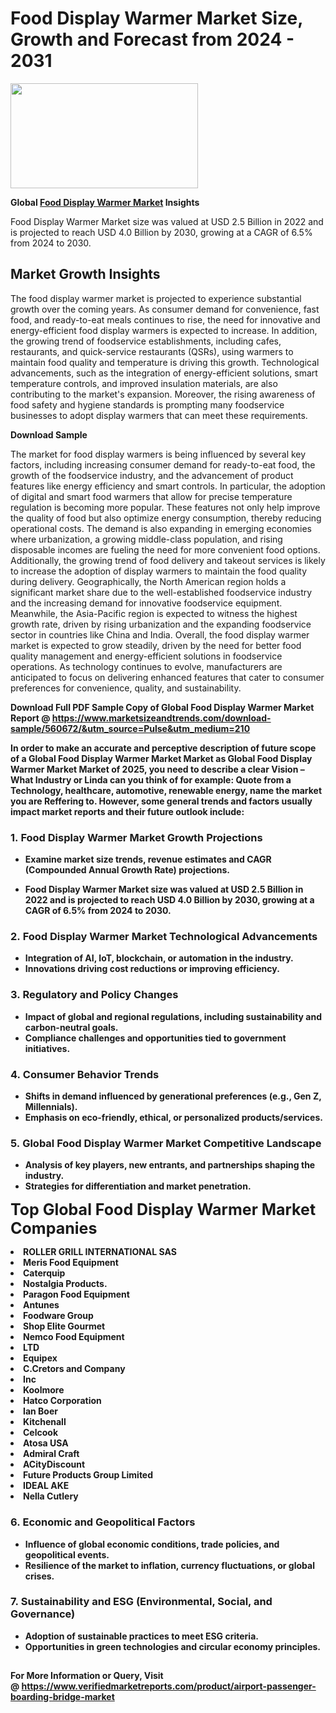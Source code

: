 <H1>Food Display Warmer Market Size, Growth and Forecast from 2024 - 2031</H1><img class="aligncenter size-medium wp-image-584254" src="https://thirdeyenews.in/wp-content/uploads/2024/09/Global-Market-Research-300x168.jpeg" alt="" width="300" height="168" /><p><strong>Global&nbsp;<a href="https://www.marketsizeandtrends.com/download-sample/560672/&amp;utm_source=Pulse&amp;utm_medium=210">Food Display Warmer Market</a> Insights</strong></p><p>Food Display Warmer Market size was valued at USD 2.5 Billion in 2022 and is projected to reach USD 4.0 Billion by 2030, growing at a CAGR of 6.5% from 2024 to 2030.</p><p><h2>Market Growth Insights</h2> The food display warmer market is projected to experience substantial growth over the coming years. As consumer demand for convenience, fast food, and ready-to-eat meals continues to rise, the need for innovative and energy-efficient food display warmers is expected to increase. In addition, the growing trend of foodservice establishments, including cafes, restaurants, and quick-service restaurants (QSRs), using warmers to maintain food quality and temperature is driving this growth. Technological advancements, such as the integration of energy-efficient solutions, smart temperature controls, and improved insulation materials, are also contributing to the market's expansion. Moreover, the rising awareness of food safety and hygiene standards is prompting many foodservice businesses to adopt display warmers that can meet these requirements. <p><strong>Download Sample</strong></p> <p>The market for food display warmers is being influenced by several key factors, including increasing consumer demand for ready-to-eat food, the growth of the foodservice industry, and the advancement of product features like energy efficiency and smart controls. In particular, the adoption of digital and smart food warmers that allow for precise temperature regulation is becoming more popular. These features not only help improve the quality of food but also optimize energy consumption, thereby reducing operational costs. The demand is also expanding in emerging economies where urbanization, a growing middle-class population, and rising disposable incomes are fueling the need for more convenient food options. Additionally, the growing trend of food delivery and takeout services is likely to increase the adoption of display warmers to maintain the food quality during delivery. Geographically, the North American region holds a significant market share due to the well-established foodservice industry and the increasing demand for innovative foodservice equipment. Meanwhile, the Asia-Pacific region is expected to witness the highest growth rate, driven by rising urbanization and the expanding foodservice sector in countries like China and India. Overall, the food display warmer market is expected to grow steadily, driven by the need for better food quality management and energy-efficient solutions in foodservice operations. As technology continues to evolve, manufacturers are anticipated to focus on delivering enhanced features that cater to consumer preferences for convenience, quality, and sustainability. <p><strong></p><p><span class=""><strong>Download Full PDF Sample Copy of Global Food Display Warmer Market Report</strong> @ <a href="https://www.marketsizeandtrends.com/download-sample/560672/&amp;utm_source=Pulse&amp;utm_medium=210" target="_blank">https://www.marketsizeandtrends.com/download-sample/560672/&amp;utm_source=Pulse&amp;utm_medium=210</a></span></p><p>In order to make an accurate and perceptive description of future scope of a Global&nbsp;Food Display Warmer Market Market as Global&nbsp;Food Display Warmer Market Market of 2025, you need to describe a clear Vision &ndash; What Industry or Linda can you think of for example: Quote from a Technology, healthcare, automotive, renewable energy, name the market you are Reffering to. However, some general trends and factors usually impact market reports and their future outlook include:</p><h3>1.&nbsp;<strong>Food Display Warmer Market Growth Projections</strong></h3><ul><li>Examine market size trends, revenue estimates and CAGR (Compounded Annual Growth Rate) projections.</li><li><p>Food Display Warmer Market size was valued at USD 2.5 Billion in 2022 and is projected to reach USD 4.0 Billion by 2030, growing at a CAGR of 6.5% from 2024 to 2030.</p></li></ul><h3>2.&nbsp;<strong>Food Display Warmer Market Technological Advancements</strong></h3><ul><li>Integration of AI, IoT, blockchain, or automation in the industry.</li><li>Innovations driving cost reductions or improving efficiency.</li></ul><h3>3.&nbsp;<strong>Regulatory and Policy Changes</strong></h3><ul><li>Impact of global and regional regulations, including sustainability and carbon-neutral goals.</li><li>Compliance challenges and opportunities tied to government initiatives.</li></ul><h3>4.&nbsp;<strong>Consumer Behavior Trends</strong></h3><ul><li>Shifts in demand influenced by generational preferences (e.g., Gen Z, Millennials).</li><li>Emphasis on eco-friendly, ethical, or personalized products/services.</li></ul><h3>5.&nbsp;<strong>Global Food Display Warmer Market Competitive Landscape</strong></h3><ul><li>Analysis of key players, new entrants, and partnerships shaping the industry.</li><li>Strategies for differentiation and market penetration.</li></ul><p data-pm-slice="1 1 []"><span style="color: inherit; font-family: inherit; font-size: 25px;">Top Global Food Display Warmer Market Companies</span></p><div class="" data-test-id=""><p><li>ROLLER GRILL INTERNATIONAL SAS</li><li> Meris Food Equipment</li><li> Caterquip</li><li> Nostalgia Products.</li><li> Paragon Food Equipment</li><li> Antunes</li><li> Foodware Group</li><li> Shop Elite Gourmet</li><li> Nemco Food Equipment</li><li>LTD</li><li> Equipex</li><li> C.Cretors and Company</li><li>Inc</li><li> Koolmore</li><li> Hatco Corporation</li><li> Ian Boer</li><li> Kitchenall</li><li> Celcook</li><li> Atosa USA</li><li> Admiral Craft</li><li> ACityDiscount</li><li> Future Products Group Limited</li><li> IDEAL AKE</li><li> Nella Cutlery</li></p></div><h3>6.&nbsp;<strong>Economic and Geopolitical Factors</strong></h3><ul><li>Influence of global economic conditions, trade policies, and geopolitical events.</li><li>Resilience of the market to inflation, currency fluctuations, or global crises.</li></ul><h3>7.&nbsp;<strong>Sustainability and ESG (Environmental, Social, and Governance)</strong></h3><ul><li>Adoption of sustainable practices to meet ESG criteria.</li><li>Opportunities in green technologies and circular economy principles.</li></ul><h2><strong style="font-size: 14px;">For More Information or Query, Visit @&nbsp;</strong><a style="background-color: #ffffff; font-size: 14px;" href="https://www.marketsizeandtrends.com/report/food-display-warmer-market/" target="_blank">https://www.verifiedmarketreports.com/product/airport-passenger-boarding-bridge-market</a></h2>
